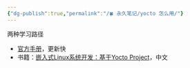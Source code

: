 ```yaml
---
{"dg-publish":true,"permalink":"/🍀 永久笔记/yocto 怎么用/"}
---
```



两种学习路径

- [官方手册](https://docs.yoctoproject.org/)，更新快
- 书籍：[嵌入式Linux系统开发：基于Yocto Project](https://weread.qq.com/web/reader/61d32a60718f638961d491cke4d32d5015e4da3b7fbb1fa)，中文

